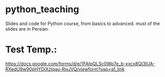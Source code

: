 # python_teaching

Slides and code for Python course, from basics to advanced.
must of the slides are in Persian.

# Test Temp.:
https://docs.google.com/forms/d/e/1FAIpQLSc0Wp7e_b-xxcx8QI3IUA-RXedU9w90pHYDiXzlqau-RivJVQ/viewform?usp=sf_link
